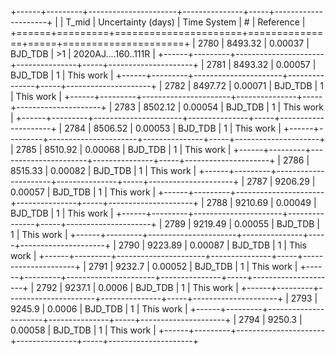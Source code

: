 +------+---------+----------------------+---------------+-----+---------------------+
|      |   T_mid |   Uncertainty (days) | Time System   | #   | Reference           |
+======+=========+======================+===============+=====+=====================+
| 2780 | 8493.32 |              0.00037 | BJD_TDB       | >1  | 2020AJ....160..111R |
+------+---------+----------------------+---------------+-----+---------------------+
| 2781 | 8493.32 |              0.00057 | BJD_TDB       | 1   | This work           |
+------+---------+----------------------+---------------+-----+---------------------+
| 2782 | 8497.72 |              0.00071 | BJD_TDB       | 1   | This work           |
+------+---------+----------------------+---------------+-----+---------------------+
| 2783 | 8502.12 |              0.00054 | BJD_TDB       | 1   | This work           |
+------+---------+----------------------+---------------+-----+---------------------+
| 2784 | 8506.52 |              0.00053 | BJD_TDB       | 1   | This work           |
+------+---------+----------------------+---------------+-----+---------------------+
| 2785 | 8510.92 |              0.00068 | BJD_TDB       | 1   | This work           |
+------+---------+----------------------+---------------+-----+---------------------+
| 2786 | 8515.33 |              0.00082 | BJD_TDB       | 1   | This work           |
+------+---------+----------------------+---------------+-----+---------------------+
| 2787 | 9206.29 |              0.00057 | BJD_TDB       | 1   | This work           |
+------+---------+----------------------+---------------+-----+---------------------+
| 2788 | 9210.69 |              0.00049 | BJD_TDB       | 1   | This work           |
+------+---------+----------------------+---------------+-----+---------------------+
| 2789 | 9219.49 |              0.00055 | BJD_TDB       | 1   | This work           |
+------+---------+----------------------+---------------+-----+---------------------+
| 2790 | 9223.89 |              0.00087 | BJD_TDB       | 1   | This work           |
+------+---------+----------------------+---------------+-----+---------------------+
| 2791 | 9232.7  |              0.00052 | BJD_TDB       | 1   | This work           |
+------+---------+----------------------+---------------+-----+---------------------+
| 2792 | 9237.1  |              0.0006  | BJD_TDB       | 1   | This work           |
+------+---------+----------------------+---------------+-----+---------------------+
| 2793 | 9245.9  |              0.0006  | BJD_TDB       | 1   | This work           |
+------+---------+----------------------+---------------+-----+---------------------+
| 2794 | 9250.3  |              0.00058 | BJD_TDB       | 1   | This work           |
+------+---------+----------------------+---------------+-----+---------------------+
